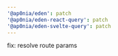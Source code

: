 ```yaml
---
'@ap0nia/eden': patch
'@ap0nia/eden-react-query': patch
'@ap0nia/eden-svelte-query': patch
---
```


fix: resolve route params
